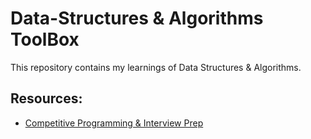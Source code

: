 # Data-Structures & Algorithms ToolBox

This repository contains my learnings of Data Structures & Algorithms.

## Resources:
- [Competitive Programming & Interview Prep](https://github.com/kunal-kushwaha/Competitive-Programming-Resources)









